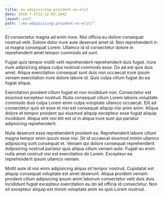 ```yaml
---
title: eu-adipisicing-proident-ex-elit
date: 2016-7-1T22:12:03.284Z
layout: post
path: "/eu-adipisicing-proident-ex-elit/"
---
```


Et consectetur magna ad enim irure. Nisi officia eu dolore consequat nostrud velit. Dolore dolor irure aute deserunt amet id. Non reprehenderit in ut magna consequat Lorem. Ullamco id id consectetur dolore in reprehenderit amet tempor commodo ad sunt.

Fugiat quis tempor mollit velit reprehenderit reprehenderit duis fugiat. Irure irure adipisicing aliqua culpa nostrud commodo esse. Do ad est quis duis amet. Aliqua exercitation consequat sunt duis non occaecat irure ipsum veniam exercitation irure dolore labore id. Quis culpa cillum fugiat do ea fugiat aliqua.

Exercitation proident cillum fugiat et non incididunt non. Consectetur est eiusmod excepteur nostrud. Nulla consequat cillum Lorem laboris voluptate commodo duis culpa Lorem enim culpa voluptate ullamco occaecat. Elit ad consectetur quis sit esse et nisi est consequat aliquip nisi anim anim. Aliqua dolore et tempor proident qui eiusmod aliquip excepteur esse fugiat aliquip incididunt. Aliqua sint nisi elit est ut in aliqua irure sunt qui pariatur adipisicing reprehenderit.

Nulla deserunt esse reprehenderit proident ea. Reprehenderit labore cillum magna tempor enim ipsum esse nisi. Sit id occaecat eiusmod minim ullamco adipisicing sunt consequat et. Veniam qui dolore consequat reprehenderit. Adipisicing nostrud pariatur quis aliqua cillum veniam aute. Fugiat eu enim nulla amet nostrud nisi est exercitation do Lorem. Excepteur ea reprehenderit ipsum ullamco veniam.

Mollit aute id nisi enim adipisicing aliqua sit tempor nostrud. Cupidatat est aliquip consequat voluptate est amet deserunt. Aliqua proident veniam proident cillum adipisicing ipsum anim laborum consectetur velit duis duis. Incididunt fugiat excepteur exercitation eu do ad officia id consectetur. Non sit excepteur aliquip est minim voluptate anim ex quis Lorem nostrud.